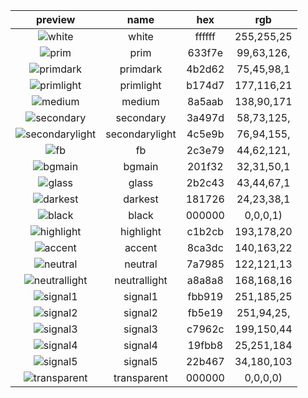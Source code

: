 |preview|name|hex|rgb|
|:---:|:---:|:---:|:---:|
|![white](https://placehold.it/80/ffffff/000000?text=+)|white|ffffff|255,255,25|
|![prim](https://placehold.it/80/633f7e/000000?text=+)|prim|633f7e|99,63,126,|
|![primdark](https://placehold.it/80/4b2d62/000000?text=+)|primdark|4b2d62|75,45,98,1|
|![primlight](https://placehold.it/80/b174d7/000000?text=+)|primlight|b174d7|177,116,21|
|![medium](https://placehold.it/80/8a5aab/000000?text=+)|medium|8a5aab|138,90,171|
|![secondary](https://placehold.it/80/3a497d/000000?text=+)|secondary|3a497d|58,73,125,|
|![secondarylight](https://placehold.it/80/4c5e9b/000000?text=+)|secondarylight|4c5e9b|76,94,155,|
|![fb](https://placehold.it/80/2c3e79/000000?text=+)|fb|2c3e79|44,62,121,|
|![bgmain](https://placehold.it/80/201f32/000000?text=+)|bgmain|201f32|32,31,50,1|
|![glass](https://placehold.it/80/2b2c43/000000?text=+)|glass|2b2c43|43,44,67,1|
|![darkest](https://placehold.it/80/181726/000000?text=+)|darkest|181726|24,23,38,1|
|![black](https://placehold.it/80/000000/000000?text=+)|black|000000|0,0,0,1)|
|![highlight](https://placehold.it/80/c1b2cb/000000?text=+)|highlight|c1b2cb|193,178,20|
|![accent](https://placehold.it/80/8ca3dc/000000?text=+)|accent|8ca3dc|140,163,22|
|![neutral](https://placehold.it/80/7a7985/000000?text=+)|neutral|7a7985|122,121,13|
|![neutrallight](https://placehold.it/80/a8a8a8/000000?text=+)|neutrallight|a8a8a8|168,168,16|
|![signal1](https://placehold.it/80/fbb919/000000?text=+)|signal1|fbb919|251,185,25|
|![signal2](https://placehold.it/80/fb5e19/000000?text=+)|signal2|fb5e19|251,94,25,|
|![signal3](https://placehold.it/80/c7962c/000000?text=+)|signal3|c7962c|199,150,44|
|![signal4](https://placehold.it/80/19fbb8/000000?text=+)|signal4|19fbb8|25,251,184|
|![signal5](https://placehold.it/80/22b467/000000?text=+)|signal5|22b467|34,180,103|
|![transparent](https://placehold.it/80/000000/000000?text=+)|transparent|000000|0,0,0,0)|